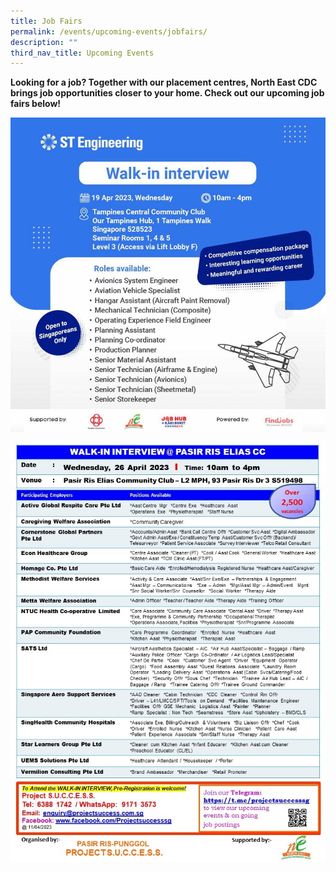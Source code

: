 ```yaml
---
title: Job Fairs
permalink: /events/upcoming-events/jobfairs/
description: ""
third_nav_title: Upcoming Events
---
```

**Looking for a job? Together with our placement centres, North East CDC brings job opportunities closer to your home. Check out our upcoming job fairs below!**

![](/images/st%20engineering%20walk%20in%20interview.PNG)

![](/images/edm_26apr2023_pasirriselias_cc.jpg)